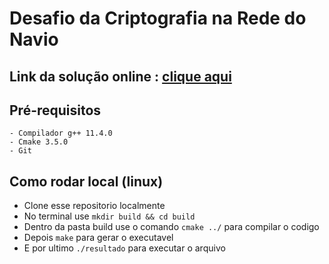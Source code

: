 # Desafio da Criptografia na Rede do Navio

## Link da solução online : [clique aqui](https://onecompiler.com/cpp/42mvn9p4j)

## Pré-requisitos
    - Compilador g++ 11.4.0
    - Cmake 3.5.0
    - Git
## Como rodar local (linux)

- Clone esse repositorio localmente
- No terminal use `mkdir build && cd build`
- Dentro da pasta build use o comando `cmake ../` para compilar o codigo 
- Depois `make` para gerar o executavel 
- E por ultimo `./resultado` para executar o arquivo